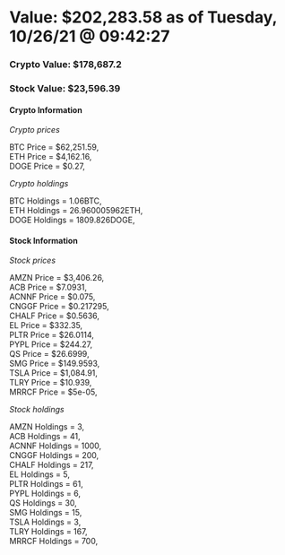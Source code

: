 # Value: $202,283.58 as of Tuesday, 10/26/21 @ 09:42:27 

### Crypto Value: $178,687.2

### Stock Value: $23,596.39

#### Crypto Information 
*Crypto prices* 

BTC Price = $62,251.59,  
ETH Price = $4,162.16,  
DOGE Price = $0.27,  


*Crypto holdings* 

BTC Holdings = 1.06BTC,  
ETH Holdings = 26.960005962ETH,  
DOGE Holdings = 1809.826DOGE,  


#### Stock Information 

*Stock prices* 

AMZN Price = $3,406.26,  
ACB Price = $7.0931,  
ACNNF Price = $0.075,  
CNGGF Price = $0.217295,  
CHALF Price = $0.5636,  
EL Price = $332.35,  
PLTR Price = $26.0114,  
PYPL Price = $244.27,  
QS Price = $26.6999,  
SMG Price = $149.9593,  
TSLA Price = $1,084.91,  
TLRY Price = $10.939,  
MRRCF Price = $5e-05,  


*Stock holdings* 

AMZN Holdings = 3,  
ACB Holdings = 41,  
ACNNF Holdings = 1000,  
CNGGF Holdings = 200,  
CHALF Holdings = 217,  
EL Holdings = 5,  
PLTR Holdings = 61,  
PYPL Holdings = 6,  
QS Holdings = 30,  
SMG Holdings = 15,  
TSLA Holdings = 3,  
TLRY Holdings = 167,  
MRRCF Holdings = 700,  


